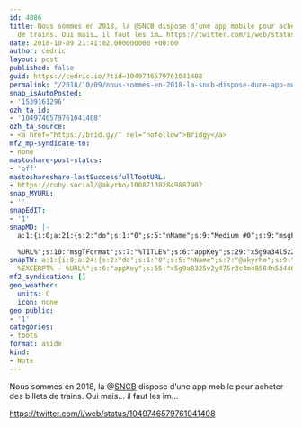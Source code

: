 ```yaml
---
id: 4086
title: Nous sommes en 2018, la @SNCB dispose d’une app mobile pour acheter des billets
  de trains. Oui mais… il faut les im… https://twitter.com/i/web/status/1049746579761041408
date: 2018-10-09 21:41:02.000000000 +00:00
author: cedric
layout: post
published: false
guid: https://cedric.io/?tid=1049746579761041408
permalink: "/2018/10/09/nous-sommes-en-2018-la-sncb-dispose-dune-app-mobile-pour-acheter-des-billets-de-trains-oui-mais-il-faut-les-im-https-twitter-com-i-web-status-1049746579761041408/"
snap_isAutoPosted:
- '1539161296'
ozh_ta_id:
- '1049746579761041408'
ozh_ta_source:
- <a href="https://brid.gy/" rel="nofollow">Bridgy</a>
mf2_mp-syndicate-to:
- none
mastoshare-post-status:
- 'off'
mastoshareshare-lastSuccessfullTootURL:
- https://ruby.social/@akyrho/100871382849887902
snap_MYURL:
- ''
snapEdIT:
- '1'
snapMD: |-
  a:1:{i:0;a:21:{s:2:"do";s:1:"0";s:5:"nName";s:9:"Medium #0";s:9:"msgFormat";s:19:"%FULLTEXT%

  %URL%";s:10:"msgTFormat";s:7:"%TITLE%";s:6:"appKey";s:29:"x5g9a34l5z294i5y2q284e4g54454";s:6:"appSec";s:85:"d3h0a44e4s2b4i5u2r234m5f5b4v2l5q2a444h574347464a454x2w20374447494c484b4w2c464f5u2d4z2";s:8:"inclTags";s:1:"1";s:7:"fltrsOn";i:0;s:5:"fltrs";a:0:{}s:7:"proxyOn";i:0;s:7:"useSURL";i:0;s:1:"v";i:350;s:4:"publ";s:1:"0";s:11:"accessToken";s:65:"2353413aa5437433e5648ccf74a16119308317c52d1a24d8ed99f26add037528a";s:12:"appAppUserID";s:65:"104b21fd8da79171a6e7bf800d03b4b761204f242935e05d2d86850a6b1635f77";s:14:"appAppUserName";s:26:"Cédric Bousmanne (akyrho)";s:13:"appAppUserURL";s:26:"https://medium.com/@akyrho";s:7:"pubList";a:0:{}s:9:"isAutoURL";s:1:"A";s:8:"urlToUse";s:0:"";s:4:"doMD";i:0;}}"
snapTW: a:1:{i:0;a:24:{s:2:"do";s:1:"0";s:5:"nName";s:7:"@akyrho";s:9:"msgFormat";s:26:"%TITLE%.
  %EXCERPT% - %URL%";s:6:"appKey";s:55:"x5g9a8325v2y475r3c4m48584n53446p423r3r5u3e356j5j3k4r2p3";s:6:"appSec";s:105:"d3h0a94o46415u594v3q5l5n5l4r4x474x4j484o473u4i5w2m4k494z2k344n306n5r3l5v2s554p4n3p3k45495c3z4v4d3m3u5w525";s:7:"fltrsOn";i:0;s:5:"fltrs";a:0:{}s:7:"proxyOn";i:0;s:7:"useSURL";i:0;s:1:"v";i:350;s:5:"twURL";s:25:"http://twitter.com/akyrho";s:11:"accessToken";s:50:"6678782-Eyg60SCeh7762DEIsYtTPD5GVeOuSN8ATMdF2Lpppe";s:14:"accessTokenSec";s:45:"PgGDCbcYLJnR5esZjY9ID72A33mUNCYnQwaQTBsojSJNa";s:5:"tw140";i:0;s:10:"riComments";s:1:"1";s:11:"riCommentsM";s:1:"1";s:12:"riCommentsAA";s:1:"1";s:8:"attchImg";s:1:"1";s:9:"wpImgSize";s:4:"full";s:9:"isAutoImg";s:1:"A";s:8:"imgToUse";s:0:"";s:9:"isAutoURL";s:1:"A";s:8:"urlToUse";s:0:"";s:4:"doTW";i:0;}}
mf2_syndication: []
geo_weather:
  units: C
  icon: none
geo_public:
- '1'
categories:
- toots
format: aside
kind:
- Note
---
```

Nous sommes en 2018, la <span class="username username_linked">@<a title="SNCB" href="https://twitter.com/SNCB">SNCB</a></span> dispose d’une app mobile pour acheter des billets de trains. Oui mais… il faut les im…

https://twitter.com/i/web/status/1049746579761041408